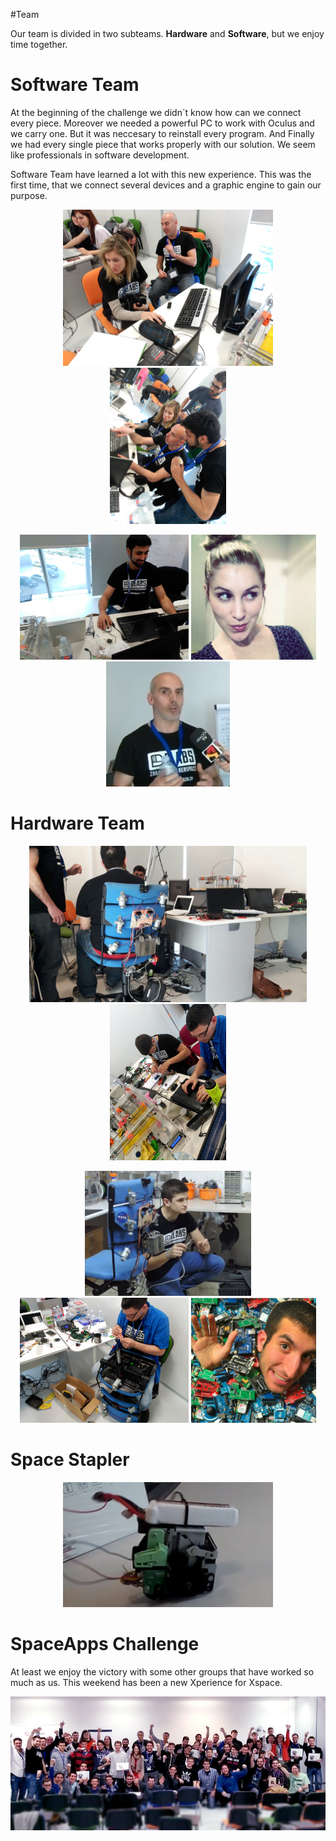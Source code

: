 #Team

Our team is divided in two subteams. <b>Hardware</b> and <b>Software</b>, but we enjoy time together.

<h1>Software Team</h1>
At the beginning of the challenge we didn´t know how can we connect every piece. Moreover we needed a powerful PC to work with Oculus and we carry one. But it was neccesary to reinstall every program. And Finally we had every single piece that works properly with our solution. We seem like professionals in software development.

Software Team have learned a lot with this new experience. This was the first time, that we connect several devices and a graphic engine to gain our purpose.

<p align="center">
  <img  src="../Documentation/media/friendspace.jpg" height="250"/>
  <img  src="../Documentation/media/softwareTeam.jpg" height="250"/>
</p>

<p align="center">
  <img  src="../Documentation/media/softdeveloper.jpg" height="200"/>
  <img  src="../Documentation/media/morritos.jpg" height="200"/>
  <img  src="../Documentation/media/Presi2.png" height="200"/>
</p>

<h1>Hardware Team</h1>
<p align="center">
  <img  src="../Documentation/media/BackChair.jpg" height="250"/>
  <img  src="../Documentation/media/hardwarejob.jpg" height="250"/>
</p>

<p align="center">
  <img  src="../Documentation/media/SmokingChairman.png" height="200"/>
  <img  src="../Documentation/media/Constructor.jpg" height="200"/>
  <img  src="../Documentation/media/OculusOwner.jpg" height="200"/>
</p>


<h1>Space Stapler</h1>

<p align="center">
  <img  src="../Documentation/media/SpatialStapler.png" height="200"/>
</p>

<h1>SpaceApps Challenge</h1>
At least we enjoy the victory with some other groups that have worked so much as us. 
This weekend has been a new Xperience for Xspace.

<p align="center">
  <img  src="../Documentation/media/SpaceAppsZGZ.jpg" />
</p>
